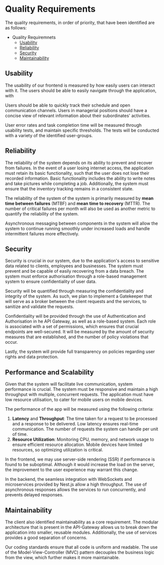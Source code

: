  # Quality Requirements
The quality requirements, in order of priority, that have been identified are as follows:

- Quality Requiremnets
  - [Usability](#usability)
  - [Reliability](#reliability)
  - [Security](#security)
  - [Maintainability](#maintainability)

## Usability 
The usability of our frontend is measured by how easily users can interact with it. The users should be able to easily navigate through the application, with 

Users should be able to quickly track their schedule and open communication channels. Users in managerial positions should have a concise view of relevant information about their subordinates' activities.

User error rates and task completion time will be measured through usability tests, and  maintain specific thresholds. The tests will be conducted with a variety of the identified user-groups.
## Reliability
The reliability of the system depends on its ability to prevent and recover from failures. In the event of a user losing internet access, the application must retain its basic functionality, such that the user does not lose their recorded information. Basic functionality includes the ability to write notes and take pictures while completing a job. Additionally, the system must ensure that the inventory tracking remains in a consistent state. 

The reliability of the system of the system is primarily measured by **mean time between failures** (MTBF) and **mean time to recovery** (MTTR). The number of critical failures per month will also be used as another metric to quantify the reliability of the system.

Asynchronous messaging between components in the system will allow the system to continue running smoothly under increased loads and handle intermittent failures more effectively.
## Security
Security is crucial in our system, due to the application's access to sensitive data related to clients, employees and businesses. The system must prevent and be capable of easily recovering from a data breach. The system must enforce authorisation through a role-based management system to ensure confidentiality of user data. 

Security will be quantified through measuring the confidentiality and integrity of the system. As such, we plan to implement a Gatekeeper that will serve as a broker between the client requests and the services, to sanitize and validate the requests.

Confidentiality will be provided through the use of Authentication and Authorisation in he API Gateway, as well as a role-based system. Each role is associated with a set of permissions, which ensures that crucial endpoints are well-secured. It will be measured by the amount of security measures that are established, and the number of policy violations that occur. 

Lastly, the system will provide full transparency on policies regarding user rights and data protection.
## Performance and Scalability
Given that the system will facilitate live communication, system performance is crucial. The system must be responsive and maintain a high throughput with multiple, concurrent requests. The application must have low resource utilisation, to cater for  mobile users on mobile devices.

The performance of the app will be measured using the following criteria:
  1. **Latency** and **Throughput**: The time taken for a request to be processed and a response to be delivered. Low latency ensures real-time communication. The number of requests the system can handle per unit of time.
  2. **Resource Utilization**: Monitoring CPU, memory, and network usage to ensure efficient resource allocation. Mobile devices have limited resources, so optimizing utilization is critical.
  
In the frontend, we may use server-side rendering (SSR) if performance is found to be suboptimal. Although it would increase the load on the server, the improvement to the user experience may warrant this change.

In the backend, the seamless integration with WebSockets and microservices provided by Nest.js allow a high throughput. The use of asynchronous responses allows the services to run concurrently, and prevents delayed responses.
## Maintainability
The client also identified maintainability as a core requirement. The modular architecture that is present in the API-Gateway allows us to break down the application into smaller, reusable modules. Additionally, the use of services provides a good separation of concerns.

Our coding standards ensure that all code is uniform and readable. The use of the Model-View-Controller (MVC) pattern decouples the business logic from the view, which further makes it more maintainable.
